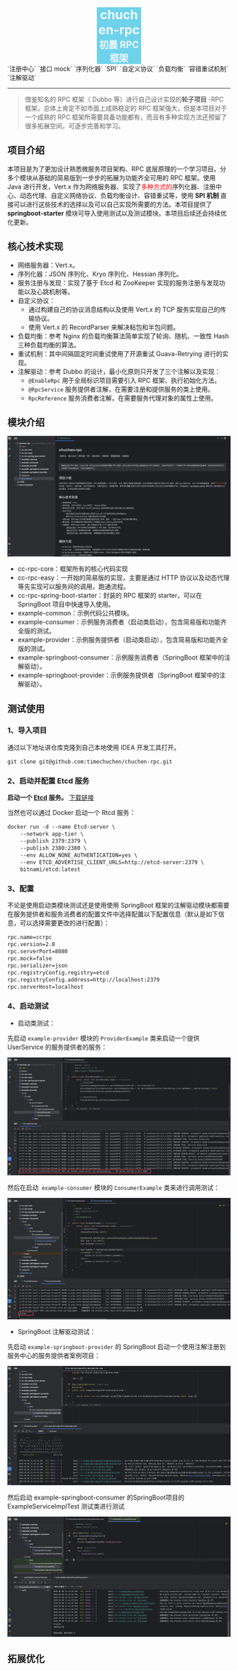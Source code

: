 <h1 align="center" style="width: 20%; margin: auto; background-color:rgba(24, 184, 224, 0.616);; color: aliceblue; font-weight: 700;">chuchen-rpc
</h1>
<h2 align="center" style="width: 20%; margin: auto; background-color:rgba(24, 184, 224, 0.616);; color: aliceblue; font-weight: 700;">初晨 RPC 框架
</h2>
`注册中心`  `接口 mock`  `序列化器`  `SPI` `自定义协议`  `负载均衡` `容错重试机制` `注解驱动` 

------

> 借鉴知名的 RPC 框架（ Dubbo 等）进行自己设计实现的**轮子项目** -RPC 框架。总体上肯定不如市面上成熟稳定的 RPC 框架强大，但是本项目对于一个成熟的 RPC 框架所需要具备功能都有，而且有多种实现方法还预留了很多拓展空间，可逐步完善和学习。

## 项目介绍

 本项目是为了更加设计熟悉微服务项目架构、RPC 底层原理的一个学习项目。分多个模块从基础的简易版到一步步的拓展为功能齐全可用的   RPC 框架。使用 Java 进行开发，Vert.x 作为网络服务器、实现了<span style="color: red">多种方式的</span>序列化器、注册中心、动态代理、自定义网络协议、负载均衡设计、容错重试等，使用 **SPI 机制** 直接可以进行这些技术的选择以及可以自己实现所需要的方法。本项目提供了 **springboot-starter**  模块可导入使用测试以及测试模块。本项目后续还会持续优化更新。

## 核心技术实现

- 网络服务器：Vert.x。
- 序列化器：JSON 序列化、Kryo 序列化、Hessian 序列化。
- 服务注册与发现：实现了基于 Etcd 和 ZooKeeper 实现的服务注册与发现功能以及心跳机制等。
- 自定义协议：
  - 通过构建自己的协议消息结构以及使用 Vert.x 的 TCP 服务实现自己的传输协议。
  - 使用 Vert.x 的 RecordParser 来解决粘包和半包问题。
- 负载均衡：参考 Nginx 的负载均衡算法简单实现了轮询、随机、一致性 Hash 三种负载均衡的算法。
- 重试机制：其中间隔固定时间重试使用了开源重试 Guava-Retrying 进行的实现。
- 注解驱动：参考 Dubbo 的设计，最小化原则只开发了三个注解以及实现：
  - `@EnableRpc`  用于全局标识项目需要引入 RPC 框架、执行初始化方法。
  -  `@RpcService` 服务提供者注解，在需要注册和提供服务的类上使用。
  -  `RpcReference` 服务消费者注解，在需要服务代理对象的属性上使用。

## 模块介绍

![image-20250508105334874](./assets/image-20250508105334874.png)

- cc-rpc-core：框架所有的核心代码实现
- cc-rpc-easy：一开始的简易版的实现，主要是通过 HTTP 协议以及动态代理等先实现可以服务间的调用，跑通流程。
- cc-rpc-spring-boot-starter：封装的 RPC 框架的 starter，可以在 SpringBoot 项目中快速导入使用。
- example-common：示例代码公共模块。
- example-consumer：示例服务消费者（启动类启动），包含简易版和功能齐全版的测试。
- example-provider：示例服务提供者（启动类启动），包含简易版和功能齐全版的测试。
- example-springboot-consumer：示例服务消费者（SpringBoot 框架中的注解驱动）。
- example-springboot-provider：示例服务提供者（SpringBoot 框架中的注解驱动）。

## 测试使用

### 1、导入项目

通过以下地址讲仓库克隆到自己本地使用 IDEA 开发工具打开。

```shell
git clone git@github.com:timechuchen/chuchen-rpc.git
```

### 2、启动并配置 Etcd 服务

**启动一个 [Etcd](https://github.com/etcd-io/etcd) 服务。** [下载链接](https://github.com/etcd-io/etcd/releases)

当然也可以通过 Docker 启动一个 Rtcd 服务：

```shell
docker run -d --name Etcd-server \
    --network app-tier \
    --publish 2379:2379 \
    --publish 2380:2380 \
    --env ALLOW_NONE_AUTHENTICATION=yes \
    --env ETCD_ADVERTISE_CLIENT_URLS=http://etcd-server:2379 \
    bitnami/etcd:latest
```

### 3、配置

不论是使用启动类模块测试还是使用使用 SpringBoot 框架的注解驱动模块都需要在服务提供者和服务消费者的配置文件中选择配置以下配置信息（默认是如下信息，可以选择需要更改的进行配置）：

```properties
rpc.name=ccrpc 
rpc.version=2.0
rpc.serverPort=8080
rpc.mock=false
rpc.serializer=json
rpc.registryConfig.registry=etcd
rpc.registryConfig.address=http://localhost:2379
rpc.serverHost=localhost
```

### 4、启动测试

- 启动类测试：

先启动 `example-provider` 模块的 `ProviderExample`  类来启动一个提供 UserService 的服务提供者的服务：

![image-20250508113809440](./assets/image-20250508113809440.png)

然后在启动` example-consumer` 模块的 `ConsumerExample` 类来进行调用测试：

![image-20250508114024675](./assets/image-20250508114024675.png)

- SpringBoot 注解驱动测试：

先启动 `example-springboot-provider` 的 SpringBoot 启动一个使用注解注册到服务中心的服务提供者案例项目：

![image-20250508114400153](./assets/image-20250508114400153.png)

然后启动  example-springboot-consumer 的SpringBoot项目的ExampleServiceImplTest 测试类进行测试

![image-20250508114559496](./assets/image-20250508114559496.png)

## 拓展优化